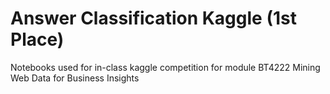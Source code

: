 # Answer Classification Kaggle (1st Place)
 Notebooks used for in-class kaggle competition for module BT4222 Mining Web Data for Business Insights
